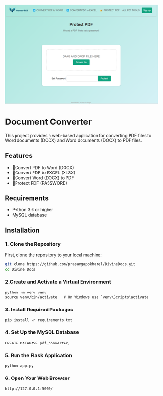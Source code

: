 ![Home Image](./demo1.png)
# Document Converter

This project provides a web-based application for converting PDF files to Word documents (DOCX) and Word documents (DOCX) to PDF files.

## Features

- 🔄Convert PDF to Word (DOCX)
- 🔄Convert PDF to EXCEL (XLSX)
- 🔄Convert Word (DOCX) to PDF
- 🔐Protect PDF (PASSWORD)

## Requirements

- Python 3.6 or higher
- MySQL database

## Installation

### 1. Clone the Repository

First, clone the repository to your local machine:

```sh
git clone https://github.com/prasangapokharel/DivineDocs.git
cd Divine Docs

```
### 2.Create and Activate a Virtual Environment

```
python -m venv venv
source venv/bin/activate   # On Windows use `venv\Scripts\activate
```

### 3. Install Required Packages
```
pip install -r requirements.txt
```

### 4. Set Up the MySQL Database
```
CREATE DATABASE pdf_converter;
```

### 5. Run the Flask Application
```
python app.py

```

### 6. Open Your Web Browser

```
http://127.0.0.1:5000/

```


